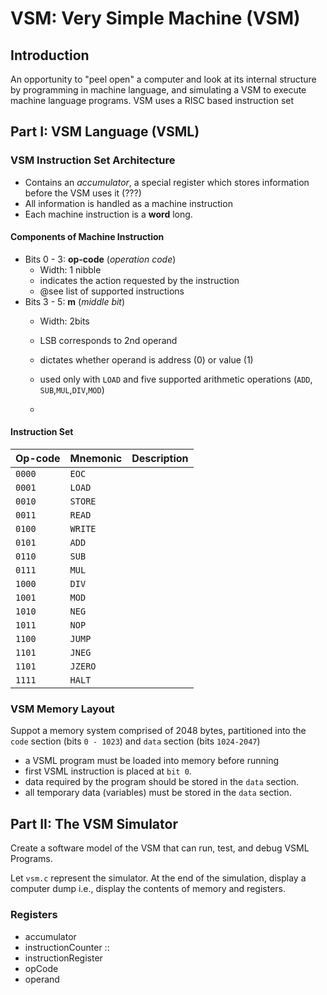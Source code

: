 # VSM: Very Simple Machine (VSM) #
## Introduction ##
An opportunity to "peel open" a computer and look at its internal structure by
 programming in machine language, and simulating a VSM to execute machine
 language programs.
VSM uses a RISC based instruction set

## Part I: VSM Language (VSML) ##
### VSM Instruction Set Architecture ###
* Contains an _accumulator_, a special register which stores information 
 before the VSM uses it (???)
* All information is handled as a machine instruction
* Each machine instruction is a **word** long.
 
#### Components of Machine Instruction ####
* Bits 0 - 3: **op-code** (*operation code*)
  * Width: 1 nibble
  * indicates the action requested by the instruction
  * @see list of supported instructions
* Bits 3 - 5: **m** (*middle bit*)
  * Width: 2bits
  * LSB corresponds to 2nd operand
  * dictates whether operand is address (0) or value (1)

  * used only with `LOAD` and five supported arithmetic operations (`ADD`,
`SUB`,`MUL`,`DIV`,`MOD`)
  * 

#### Instruction Set ####
Op-code | Mnemonic  | Description
------- | --------- | -----------
`0000`  | `EOC`     | 
`0001`  | `LOAD`    | 
`0010`  | `STORE`   | 
`0011`  | `READ`    | 
`0100`  | `WRITE`   | 
`0101`  | `ADD`     | 
`0110`  | `SUB`     | 
`0111`  | `MUL`     | 
`1000`  | `DIV`     | 
`1001`  | `MOD`     | 
`1010`  | `NEG`     | 
`1011`  | `NOP`     | 
`1100`  | `JUMP`    | 
`1101`  | `JNEG`    | 
`1101`  | `JZERO`   | 
`1111`  | `HALT`    | 

### VSM Memory Layout ###
Suppot a memory system comprised of 2048 bytes, partitioned
into the `code` section (bits `0 - 1023`) and `data` section
(bits `1024-2047`)
  * a VSML program must be loaded into memory before running
  * first VSML instruction is placed at `bit 0`.
  * data required by the program should be stored in the `data` section.
  * all temporary data (variables) must be stored in the `data` section.

## Part II: The VSM Simulator ##
Create a software model of the VSM that can run, test, and debug VSML Programs.

Let `vsm.c` represent the simulator. At the end of the simulation, 
display a computer dump i.e., display the contents of memory and registers.

### Registers
  * accumulator
  * instructionCounter :: 
  * instructionRegister
  * opCode
  * operand

